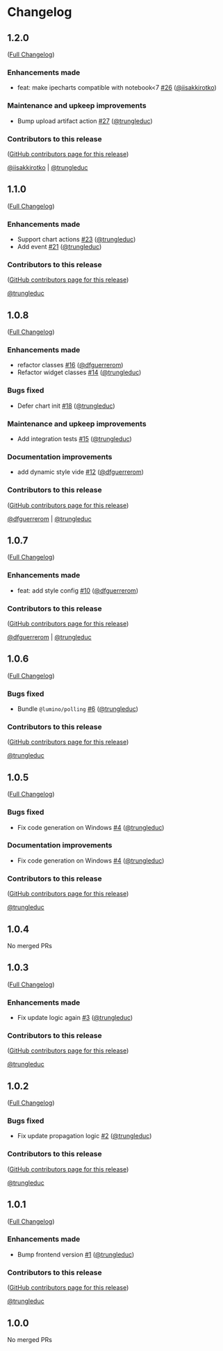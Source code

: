 # Changelog

<!-- <START NEW CHANGELOG ENTRY> -->

## 1.2.0

([Full Changelog](https://github.com/trungleduc/ipecharts/compare/v1.1.0...fa4727d1fb807d44b2ff08b411587fea229f3a15))

### Enhancements made

- feat: make ipecharts compatible with notebook\<7 [#26](https://github.com/trungleduc/ipecharts/pull/26) ([@iisakkirotko](https://github.com/iisakkirotko))

### Maintenance and upkeep improvements

- Bump upload artifact action [#27](https://github.com/trungleduc/ipecharts/pull/27) ([@trungleduc](https://github.com/trungleduc))

### Contributors to this release

([GitHub contributors page for this release](https://github.com/trungleduc/ipecharts/graphs/contributors?from=2024-12-31&to=2025-02-08&type=c))

[@iisakkirotko](https://github.com/search?q=repo%3Atrungleduc%2Fipecharts+involves%3Aiisakkirotko+updated%3A2024-12-31..2025-02-08&type=Issues) | [@trungleduc](https://github.com/search?q=repo%3Atrungleduc%2Fipecharts+involves%3Atrungleduc+updated%3A2024-12-31..2025-02-08&type=Issues)

<!-- <END NEW CHANGELOG ENTRY> -->

## 1.1.0

([Full Changelog](https://github.com/trungleduc/ipecharts/compare/v1.0.8...c250f7f92e8d8359d6b729da4159f8104ac97f4a))

### Enhancements made

- Support chart actions [#23](https://github.com/trungleduc/ipecharts/pull/23) ([@trungleduc](https://github.com/trungleduc))
- Add event [#21](https://github.com/trungleduc/ipecharts/pull/21) ([@trungleduc](https://github.com/trungleduc))

### Contributors to this release

([GitHub contributors page for this release](https://github.com/trungleduc/ipecharts/graphs/contributors?from=2024-10-02&to=2024-12-31&type=c))

[@trungleduc](https://github.com/search?q=repo%3Atrungleduc%2Fipecharts+involves%3Atrungleduc+updated%3A2024-10-02..2024-12-31&type=Issues)

## 1.0.8

([Full Changelog](https://github.com/trungleduc/ipecharts/compare/v1.0.7...04dd1d26c7c736bd1cee470cb135072882b43e24))

### Enhancements made

- refactor classes [#16](https://github.com/trungleduc/ipecharts/pull/16) ([@dfguerrerom](https://github.com/dfguerrerom))
- Refactor widget classes [#14](https://github.com/trungleduc/ipecharts/pull/14) ([@trungleduc](https://github.com/trungleduc))

### Bugs fixed

- Defer chart init [#18](https://github.com/trungleduc/ipecharts/pull/18) ([@trungleduc](https://github.com/trungleduc))

### Maintenance and upkeep improvements

- Add integration tests [#15](https://github.com/trungleduc/ipecharts/pull/15) ([@trungleduc](https://github.com/trungleduc))

### Documentation improvements

- add dynamic style vide [#12](https://github.com/trungleduc/ipecharts/pull/12) ([@dfguerrerom](https://github.com/dfguerrerom))

### Contributors to this release

([GitHub contributors page for this release](https://github.com/trungleduc/ipecharts/graphs/contributors?from=2024-09-24&to=2024-10-02&type=c))

[@dfguerrerom](https://github.com/search?q=repo%3Atrungleduc%2Fipecharts+involves%3Adfguerrerom+updated%3A2024-09-24..2024-10-02&type=Issues) | [@trungleduc](https://github.com/search?q=repo%3Atrungleduc%2Fipecharts+involves%3Atrungleduc+updated%3A2024-09-24..2024-10-02&type=Issues)

## 1.0.7

([Full Changelog](https://github.com/trungleduc/ipecharts/compare/v1.0.6...21d5cf521d53adaf99fe42d5bd95ca253cb9a3d4))

### Enhancements made

- feat: add style config [#10](https://github.com/trungleduc/ipecharts/pull/10) ([@dfguerrerom](https://github.com/dfguerrerom))

### Contributors to this release

([GitHub contributors page for this release](https://github.com/trungleduc/ipecharts/graphs/contributors?from=2024-08-29&to=2024-09-24&type=c))

[@dfguerrerom](https://github.com/search?q=repo%3Atrungleduc%2Fipecharts+involves%3Adfguerrerom+updated%3A2024-08-29..2024-09-24&type=Issues) | [@trungleduc](https://github.com/search?q=repo%3Atrungleduc%2Fipecharts+involves%3Atrungleduc+updated%3A2024-08-29..2024-09-24&type=Issues)

## 1.0.6

([Full Changelog](https://github.com/trungleduc/ipecharts/compare/v1.0.5...ccb7f5aa0641e623ced8609a23ae912212cba1bb))

### Bugs fixed

- Bundle `@lumino/polling` [#6](https://github.com/trungleduc/ipecharts/pull/6) ([@trungleduc](https://github.com/trungleduc))

### Contributors to this release

([GitHub contributors page for this release](https://github.com/trungleduc/ipecharts/graphs/contributors?from=2024-06-18&to=2024-08-29&type=c))

[@trungleduc](https://github.com/search?q=repo%3Atrungleduc%2Fipecharts+involves%3Atrungleduc+updated%3A2024-06-18..2024-08-29&type=Issues)

## 1.0.5

([Full Changelog](https://github.com/trungleduc/ipecharts/compare/v1.0.4...cad6d7fa10b8962fc095450b179972036310f51d))

### Bugs fixed

- Fix code generation on Windows [#4](https://github.com/trungleduc/ipecharts/pull/4) ([@trungleduc](https://github.com/trungleduc))

### Documentation improvements

- Fix code generation on Windows [#4](https://github.com/trungleduc/ipecharts/pull/4) ([@trungleduc](https://github.com/trungleduc))

### Contributors to this release

([GitHub contributors page for this release](https://github.com/trungleduc/ipecharts/graphs/contributors?from=2024-06-17&to=2024-06-18&type=c))

[@trungleduc](https://github.com/search?q=repo%3Atrungleduc%2Fipecharts+involves%3Atrungleduc+updated%3A2024-06-17..2024-06-18&type=Issues)

## 1.0.4

No merged PRs

## 1.0.3

([Full Changelog](https://github.com/trungleduc/ipecharts/compare/v1.0.2...3fff7d5ed4662f58012597af37ab94737a2033f3))

### Enhancements made

- Fix update logic again [#3](https://github.com/trungleduc/ipecharts/pull/3) ([@trungleduc](https://github.com/trungleduc))

### Contributors to this release

([GitHub contributors page for this release](https://github.com/trungleduc/ipecharts/graphs/contributors?from=2024-06-16&to=2024-06-17&type=c))

[@trungleduc](https://github.com/search?q=repo%3Atrungleduc%2Fipecharts+involves%3Atrungleduc+updated%3A2024-06-16..2024-06-17&type=Issues)

## 1.0.2

([Full Changelog](https://github.com/trungleduc/ipecharts/compare/v1.0.1...c0f24dfeeffc388ba8f2b27048c38c5466bf2026))

### Bugs fixed

- Fix update propagation logic [#2](https://github.com/trungleduc/ipecharts/pull/2) ([@trungleduc](https://github.com/trungleduc))

### Contributors to this release

([GitHub contributors page for this release](https://github.com/trungleduc/ipecharts/graphs/contributors?from=2024-06-15&to=2024-06-16&type=c))

[@trungleduc](https://github.com/search?q=repo%3Atrungleduc%2Fipecharts+involves%3Atrungleduc+updated%3A2024-06-15..2024-06-16&type=Issues)

## 1.0.1

([Full Changelog](https://github.com/trungleduc/ipecharts/compare/v1.0.0...fd747d36fdf184c884f46f1381806e6e6be549c4))

### Enhancements made

- Bump frontend version [#1](https://github.com/trungleduc/ipecharts/pull/1) ([@trungleduc](https://github.com/trungleduc))

### Contributors to this release

([GitHub contributors page for this release](https://github.com/trungleduc/ipecharts/graphs/contributors?from=2024-06-15&to=2024-06-15&type=c))

[@trungleduc](https://github.com/search?q=repo%3Atrungleduc%2Fipecharts+involves%3Atrungleduc+updated%3A2024-06-15..2024-06-15&type=Issues)

## 1.0.0

No merged PRs
